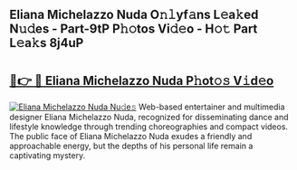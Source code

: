 ## Eliana Michelazzo Nuda O𝚗𝚕yf𝚊ns L𝚎a𝚔ed N𝚞𝚍es - Part-9tP P𝚑𝚘tos Vi𝚍𝚎o - H𝚘𝚝 Part L𝚎a𝚔s 8j4uP

# <h2><a href="http://kfe4fqh.oniu.top/?m=Eliana+Michelazzo+Nuda">🔗👉 🔴 Eliana Michelazzo Nuda P𝚑ot𝚘𝚜 V𝚒d𝚎o</a></h2>

[![Eliana Michelazzo Nuda Nu𝚍e𝚜](https://i.imgur.com/0qMVB7G.gif)](http://kfe4fqh.oniu.top/?m=Eliana+Michelazzo+Nuda)
Web-based entertainer and multimedia designer Eliana Michelazzo Nuda, recognized for disseminating dance and lifestyle knowledge through trending choreographies and compact videos. The public face of Eliana Michelazzo Nuda exudes a friendly and approachable energy, but the depths of his personal life remain a captivating mystery.  
